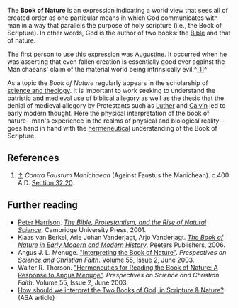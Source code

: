 The **Book of Nature** is an expression indicating a world view
that sees all of created order as one particular means in which God
communicates with man in a way that parallels the purpose of holy
scripture (i.e., the Book of Scripture). In other words, God is the
author of two books: the [Bible](Bible "Bible") and that of
nature.

The first person to use this expression was
[Augustine](Augustine "Augustine"). It occurred when he was
asserting that even fallen creation is essentially good over
against the Manichaeans' claim of the material world being
intrinsically evil.^[[1]](#note-0)^

As a topic the *Book of Nature* regularly appears in the
scholarship of
[science and theology](Science_and_theology "Science and theology").
It is important to work seeking to understand the patristic and
medieval use of biblical allegory as well as the thesis that the
denial of medieval allegory by Protestants such as
[Luther](Luther "Luther") and [Calvin](Calvin "Calvin") led to
early modern thought. Here the physical interpretation of the book
of nature--man's experience in the realms of physical and
biological reality--goes hand in hand with the
[hermeneutical](Hermeneutics "Hermeneutics") understanding of the
Book of Scripture.


## References

1.  [↑](#ref-0) *Contra Faustum Manichaean* (Against Faustus the
    Manichean). c.400 A.D.
    [Section 32.20](http://www.ccel.org/ccel/schaff/npnf104.iv.ix.xxxiv.html).

## Further reading

-   [Peter Harrison](Peter_Harrison "Peter Harrison").
    [*The Bible, Protestantism, and the Rise of Natural Science*](http://books.google.com/books?id=eBLst8a8uYYC).
    Cambridge University Press, 2001.
-   Klaas van Berkel, Arie Johan Vanderjagt, Arjo Vanderjagt.
    [*The Book of Nature in Early Modern and Modern History*](http://books.google.com/books?id=PpVABj4u5x4C).
    Peeters Publishers, 2006.
-   Angus J. L. Menuge.
    ["Interpreting the Book of Nature"](http://www.asa3.org/asa/pscf/2003/pscf6-03menuge.pdf).
    *Prespectives on Science and Christian Faith*. Volume 55, Issue 2,
    June 2003.
-   Walter R. Thorson.
    ["Hermeneutics for Reading the Book of Nature: A Response to Angus Menuge"](http://www.asa3.org/aSA/PSCF/2003/PSCF6-03Thorson.pdf).
    *Prespectives on Science and Christian Faith*. Volume 55, Issue 2,
    June 2003.
-   [How should we interpret the Two Books of God, in Scripture & Nature?](http://www.asa3.org/ASA/education/origins/two-books.htm)
    (ASA article)



